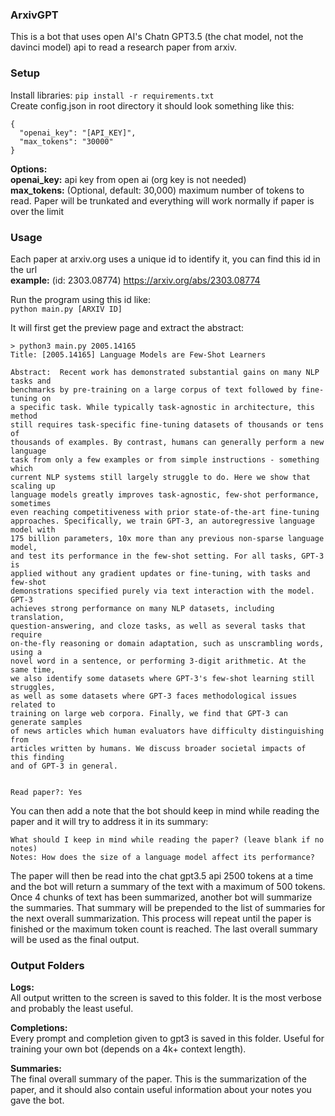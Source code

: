 ### ArxivGPT
  
This is a bot that uses open AI's Chatn GPT3.5 (the chat model, not the davinci model) api to read a research paper from arxiv.  
  
### Setup
Install libraries: `pip install -r requirements.txt`  
Create config.json in root directory it should look something like this:
```
{
  "openai_key": "[API_KEY]",
  "max_tokens": "30000"
}
```
**Options:**  
**openai_key:** api key from open ai (org key is not needed)  
**max_tokens:** (Optional, default: 30,000) maximum number of tokens to read. Paper will be trunkated and everything will work normally if paper is over the limit  
  
### Usage
Each paper at arxiv.org uses a unique id to identify it, you can find this id in the url  
**example:** (id: 2303.08774) https://arxiv.org/abs/2303.08774  

Run the program using this id like:  
`python main.py [ARXIV ID]`  
  
It will first get the preview page and extract the abstract:  
```
> python3 main.py 2005.14165
Title: [2005.14165] Language Models are Few-Shot Learners

Abstract:  Recent work has demonstrated substantial gains on many NLP tasks and
benchmarks by pre-training on a large corpus of text followed by fine-tuning on
a specific task. While typically task-agnostic in architecture, this method
still requires task-specific fine-tuning datasets of thousands or tens of
thousands of examples. By contrast, humans can generally perform a new language
task from only a few examples or from simple instructions - something which
current NLP systems still largely struggle to do. Here we show that scaling up
language models greatly improves task-agnostic, few-shot performance, sometimes
even reaching competitiveness with prior state-of-the-art fine-tuning
approaches. Specifically, we train GPT-3, an autoregressive language model with
175 billion parameters, 10x more than any previous non-sparse language model,
and test its performance in the few-shot setting. For all tasks, GPT-3 is
applied without any gradient updates or fine-tuning, with tasks and few-shot
demonstrations specified purely via text interaction with the model. GPT-3
achieves strong performance on many NLP datasets, including translation,
question-answering, and cloze tasks, as well as several tasks that require
on-the-fly reasoning or domain adaptation, such as unscrambling words, using a
novel word in a sentence, or performing 3-digit arithmetic. At the same time,
we also identify some datasets where GPT-3's few-shot learning still struggles,
as well as some datasets where GPT-3 faces methodological issues related to
training on large web corpora. Finally, we find that GPT-3 can generate samples
of news articles which human evaluators have difficulty distinguishing from
articles written by humans. We discuss broader societal impacts of this finding
and of GPT-3 in general.

    
Read paper?: Yes
```  

You can then add a note that the bot should keep in mind while reading the paper and it will try to address it in its summary:  
```
What should I keep in mind while reading the paper? (leave blank if no notes)
Notes: How does the size of a language model affect its performance?
```  
  
The paper will then be read into the chat gpt3.5 api 2500 tokens at a time and the bot will return a summary of the text with a maximum of 500 tokens.
Once 4 chunks of text has been summarized, another bot will summarize the summaries. That summary will be prepended to the list of summaries for the next overall summarization.
This process will repeat until the paper is finished or the maximum token count is reached. The last overall summary will be used as the final output.

### Output Folders
**Logs:**  
All output written to the screen is saved to this folder. It is the most verbose and probably the least useful.  
  
**Completions:**  
Every prompt and completion given to gpt3 is saved in this folder. Useful for training your own bot (depends on a 4k+ context length).  
  
**Summaries:**  
The final overall summary of the paper. This is the summarization of the paper, and it should also contain useful information about your notes you gave the bot.
